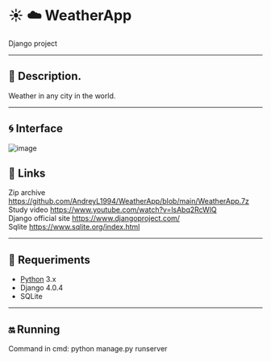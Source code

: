 # :sunny: :cloud: WeatherApp
Django project
____
## :newspaper: Description.
Weather in any city in the world.
____
## :cyclone: Interface
![image](https://user-images.githubusercontent.com/102652716/164750767-24b28629-6c1e-457e-8047-383593738f20.png)

## :link: Links  
Zip archive https://github.com/AndreyL1994/WeatherApp/blob/main/WeatherApp.7z   
Study video https://www.youtube.com/watch?v=lsAbq2RcWlQ   
Django official site https://www.djangoproject.com/    
Sqlite https://www.sqlite.org/index.html
____
## 🔧 Requeriments
- [Python](https://www.python.org/) 3.x
- Django 4.0.4
- SQLite
____
## :on: Running
Command in cmd:
python manage.py runserver
